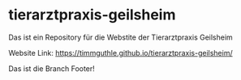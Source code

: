 # tierarztpraxis-geilsheim
Das ist ein Repository für die Webstite der Tierarztpraxis Geilsheim

Website Link: https://timmguthle.github.io/tierarztpraxis-geilsheim/

Das ist die Branch Footer!